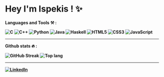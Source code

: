 <div>
    <h1><strong>Hey I'm Ispekis ! ✨</h1>
</div>

<div style="position:relative">
    <p>Languages and Tools ⚒️ :</p>

![C](https://img.shields.io/badge/c-%2300599C.svg?style=for-the-badge&logo=c&logoColor=white)<!-- <svg height="20" width="500"><rect rx="5" ry="5" x="0" y="0" width="500" height="8" fill="#ddd"/></svg> -->
![C++](https://img.shields.io/badge/c++-%2300599C.svg?style=for-the-badge&logo=c%2B%2B&logoColor=white)
![Python](https://img.shields.io/badge/python-3670A0?style=for-the-badge&logo=python&logoColor=ffdd54)
![Java](https://img.shields.io/badge/java-%23ED8B00.svg?style=for-the-badge&logo=java&logoColor=white)
![Haskell](https://img.shields.io/badge/Haskell-5e5086?style=for-the-badge&logo=haskell&logoColor=white)
![HTML5](https://img.shields.io/badge/html5-%23E34F26.svg?style=for-the-badge&logo=html5&logoColor=white)
![CSS3](https://img.shields.io/badge/css3-%231572B6.svg?style=for-the-badge&logo=css3&logoColor=white)
![JavaScript](https://img.shields.io/badge/javascript-%23323330.svg?style=for-the-badge&logo=javascript&logoColor=%23F7DF1E)
</div>

---

<div>
    <p>Github stats 🔥 :</p>

![GitHub Streak](http://github-readme-streak-stats.herokuapp.com?user=Ispekis&theme=calm)
![Top lang](https://github-readme-stats.vercel.app/api/top-langs/?username=Ispekis&theme=calm)
</div>

---

[![LinkedIn][linkedin-shield]][linkedin-url]




<!-- Shields with links -->
[linkedin-shield]: https://img.shields.io/badge/linkedin-%230077B5.svg?style=for-the-badge&logo=linkedin&logoColor=white
[linkedin-url]: https://www.linkedin.com/in/vincent-shaoo/